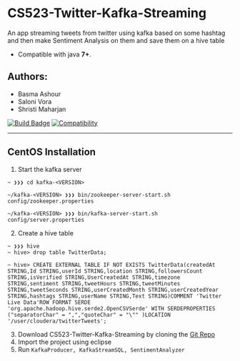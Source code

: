 # CS523-Twitter-Kafka-Streaming

An app streaming tweets from twitter using kafka based on some hashtag and then make Sentiment Analysis on them and save them on a hive table

- Compatible with java **7+**.


## Authors:
- Basma Ashour
- Saloni Vora
- Shristi Maharjan 

[![Build Badge](https://travis-ci.org/k4m4/kickthemout.svg?branch=master)](https://github.com/basmaashouur/CS523-Twitter-Kafka-Streaming)
[![Compatibility](https://img.shields.io/badge/java-brightgreen.svg)](https://github.com/basmaashouur/reading-tracker)

---

## CentOS Installation

1.  Start the kafka server
```
~ ❯❯❯ cd kafka-<VERSION>

~/kafka-<VERSION> ❯❯❯ bin/zookeeper-server-start.sh config/zookeeper.properties

~/kafka-<VERSION> ❯❯❯ bin/kafka-server-start.sh config/server.properties
```
2. Create a hive table

```
~ ❯❯❯ hive
~ hive> drop table TwitterData;

~ hive> CREATE EXTERNAL TABLE IF NOT EXISTS TwitterData(createdAt STRING,Id STRING,userId STRING,location STRING,followersCount STRING,isVerified STRING,UserCreatedAt STRING,timezone STRING,sentiment STRING,tweetHours STRING,tweetMinutes STRING,tweetSeconds STRING,userCreatedMonth STRING,userCreatedYear STRING,hashtags STRING,userName STRING,Text STRING)COMMENT 'Twitter Live Data'ROW FORMAT SERDE 'org.apache.hadoop.hive.serde2.OpenCSVSerde' WITH SERDEPROPERTIES ("separatorChar" = ",","quoteChar" = "\"" )LOCATION '/user/cloudera/twitterTweets';
```
3. Download CS523-Twitter-Kafka-Streaming by cloning the [Git Repo](https://github.com/basmaashouur/CS523-Twitter-Kafka-Streaming)
4. Import the project using eclipse 
5. Run `KafkaProducer, KafkaStreamSQL, SentimentAnalyzer`



